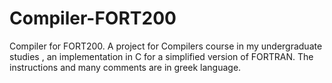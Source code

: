 # Compiler-FORT200
Compiler for FORT200. A project for Compilers course in my undergraduate studies , an implementation in C for a simplified version of  FORTRAN. The instructions and many comments are in greek language.
